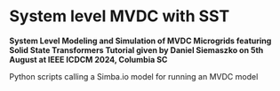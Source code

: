 # System level MVDC with SST
**System Level Modeling and Simulation of MVDC Microgrids featuring Solid State Transformers
Tutorial given by Daniel Siemaszko on 5th August at IEEE ICDCM 2024, Columbia SC**

Python scripts calling a Simba.io model for running an MVDC model
